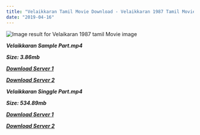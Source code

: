 ```yaml
---
title: "Velaikkaran Tamil Movie Download - Velaikkaran 1987 Tamil Movie D0wnload"
date: "2019-04-16"
---
```


![Image result for Velaikaran 1987 tamil Movie image](https://i2.cinestaan.com/image-bank/1500-1500/109001-110000/109918.jpg)

**_Velaikkaran Sample Part.mp4_**

**_Size: 3.86mb_**

**_[Download Server 1](http://b5.wetransfer.vip/files/{169df08cb8e74ebadb8a44297cb1b6497cb77520eb9064bb3027e0e0c1bcc485}20Actor{169df08cb8e74ebadb8a44297cb1b6497cb77520eb9064bb3027e0e0c1bcc485}20Hits{169df08cb8e74ebadb8a44297cb1b6497cb77520eb9064bb3027e0e0c1bcc485}20Collection/Rajinikanth{169df08cb8e74ebadb8a44297cb1b6497cb77520eb9064bb3027e0e0c1bcc485}20Movies{169df08cb8e74ebadb8a44297cb1b6497cb77520eb9064bb3027e0e0c1bcc485}20Collection/Rajinikanth{169df08cb8e74ebadb8a44297cb1b6497cb77520eb9064bb3027e0e0c1bcc485}20Classic{169df08cb8e74ebadb8a44297cb1b6497cb77520eb9064bb3027e0e0c1bcc485}20Collection/Vellaikkaran{169df08cb8e74ebadb8a44297cb1b6497cb77520eb9064bb3027e0e0c1bcc485}20(1987)/Vellaikkaran{169df08cb8e74ebadb8a44297cb1b6497cb77520eb9064bb3027e0e0c1bcc485}20{169df08cb8e74ebadb8a44297cb1b6497cb77520eb9064bb3027e0e0c1bcc485}20Sample{169df08cb8e74ebadb8a44297cb1b6497cb77520eb9064bb3027e0e0c1bcc485}20HD.mp4)_**

**_[Download Server 2](http://b5.wetransfer.vip/files/{169df08cb8e74ebadb8a44297cb1b6497cb77520eb9064bb3027e0e0c1bcc485}20Actor{169df08cb8e74ebadb8a44297cb1b6497cb77520eb9064bb3027e0e0c1bcc485}20Hits{169df08cb8e74ebadb8a44297cb1b6497cb77520eb9064bb3027e0e0c1bcc485}20Collection/Rajinikanth{169df08cb8e74ebadb8a44297cb1b6497cb77520eb9064bb3027e0e0c1bcc485}20Movies{169df08cb8e74ebadb8a44297cb1b6497cb77520eb9064bb3027e0e0c1bcc485}20Collection/Rajinikanth{169df08cb8e74ebadb8a44297cb1b6497cb77520eb9064bb3027e0e0c1bcc485}20Classic{169df08cb8e74ebadb8a44297cb1b6497cb77520eb9064bb3027e0e0c1bcc485}20Collection/Vellaikkaran{169df08cb8e74ebadb8a44297cb1b6497cb77520eb9064bb3027e0e0c1bcc485}20(1987)/Vellaikkaran{169df08cb8e74ebadb8a44297cb1b6497cb77520eb9064bb3027e0e0c1bcc485}20{169df08cb8e74ebadb8a44297cb1b6497cb77520eb9064bb3027e0e0c1bcc485}20Sample{169df08cb8e74ebadb8a44297cb1b6497cb77520eb9064bb3027e0e0c1bcc485}20HD.mp4)_**

**_Velaikkaran Singgle Part.mp4_**

**_Size: 534.89mb_**

**_[Download Server 1](http://b5.wetransfer.vip/files/{169df08cb8e74ebadb8a44297cb1b6497cb77520eb9064bb3027e0e0c1bcc485}20Actor{169df08cb8e74ebadb8a44297cb1b6497cb77520eb9064bb3027e0e0c1bcc485}20Hits{169df08cb8e74ebadb8a44297cb1b6497cb77520eb9064bb3027e0e0c1bcc485}20Collection/Rajinikanth{169df08cb8e74ebadb8a44297cb1b6497cb77520eb9064bb3027e0e0c1bcc485}20Movies{169df08cb8e74ebadb8a44297cb1b6497cb77520eb9064bb3027e0e0c1bcc485}20Collection/Rajinikanth{169df08cb8e74ebadb8a44297cb1b6497cb77520eb9064bb3027e0e0c1bcc485}20Classic{169df08cb8e74ebadb8a44297cb1b6497cb77520eb9064bb3027e0e0c1bcc485}20Collection/Vellaikkaran{169df08cb8e74ebadb8a44297cb1b6497cb77520eb9064bb3027e0e0c1bcc485}20(1987)/Vellaikkaran{169df08cb8e74ebadb8a44297cb1b6497cb77520eb9064bb3027e0e0c1bcc485}20{169df08cb8e74ebadb8a44297cb1b6497cb77520eb9064bb3027e0e0c1bcc485}20Single{169df08cb8e74ebadb8a44297cb1b6497cb77520eb9064bb3027e0e0c1bcc485}20Part{169df08cb8e74ebadb8a44297cb1b6497cb77520eb9064bb3027e0e0c1bcc485}20HD.mp4)_**

**_[Download Server 2](http://b5.wetransfer.vip/files/{169df08cb8e74ebadb8a44297cb1b6497cb77520eb9064bb3027e0e0c1bcc485}20Actor{169df08cb8e74ebadb8a44297cb1b6497cb77520eb9064bb3027e0e0c1bcc485}20Hits{169df08cb8e74ebadb8a44297cb1b6497cb77520eb9064bb3027e0e0c1bcc485}20Collection/Rajinikanth{169df08cb8e74ebadb8a44297cb1b6497cb77520eb9064bb3027e0e0c1bcc485}20Movies{169df08cb8e74ebadb8a44297cb1b6497cb77520eb9064bb3027e0e0c1bcc485}20Collection/Rajinikanth{169df08cb8e74ebadb8a44297cb1b6497cb77520eb9064bb3027e0e0c1bcc485}20Classic{169df08cb8e74ebadb8a44297cb1b6497cb77520eb9064bb3027e0e0c1bcc485}20Collection/Vellaikkaran{169df08cb8e74ebadb8a44297cb1b6497cb77520eb9064bb3027e0e0c1bcc485}20(1987)/Vellaikkaran{169df08cb8e74ebadb8a44297cb1b6497cb77520eb9064bb3027e0e0c1bcc485}20{169df08cb8e74ebadb8a44297cb1b6497cb77520eb9064bb3027e0e0c1bcc485}20Single{169df08cb8e74ebadb8a44297cb1b6497cb77520eb9064bb3027e0e0c1bcc485}20Part{169df08cb8e74ebadb8a44297cb1b6497cb77520eb9064bb3027e0e0c1bcc485}20HD.mp4)_**
